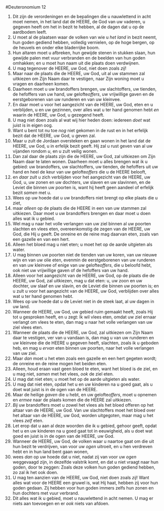 #Deuteronomium 12
1. Dit zijn de verordeningen en de bepalingen die u nauwlettend in acht moet nemen, in het land dat de HEERE, de God van uw vaderen, u gegeven heeft om het in bezit te hebben, al de dagen dat u op de aardbodem leeft.
2. U moet al de plaatsen waar de volken van wie u *het land* in bezit neemt, hun goden gediend hebben, volledig vernielen, op de hoge bergen, op de heuvels en onder elke bladerrijke boom.
3. Hun altaren moet u afbreken, hun gewijde stenen in stukken slaan, hun gewijde palen met vuur verbranden en de beelden van hun goden omhakken; en u moet hun naam uit die plaats doen verdwijnen.
4. U mag tegenover de HEERE, uw God, niet doen zoals *zij*!
5. Maar naar de plaats die de HEERE, uw God, uit al uw stammen zal uitkiezen om Zijn Naam daar te vestigen, naar Zijn woning moet u vragen en daarheen komen.
6. Daarheen moet u uw brandoffers brengen, uw slachtoffers, uw tienden, de hefoffers van uw hand, uw gelofte*offers*, uw vrijwillige gaven en de eerstgeborenen van uw runderen en van uw kleinvee.
7. En daar moet u voor het aangezicht van de HEERE, uw God, eten en u verblijden, u en uw gezinnen, over alles wat u ter hand genomen hebt *en* waarin de HEERE, uw God, u gezegend heeft.
8. U mag niet doen zoals al wat wij hier heden doen: iedereen *doet* wat juist is in eigen oog.
9. Want u bent tot nu toe *nog* niet gekomen in de rust en in het erfelijk bezit dat de HEERE, uw God, u geven zal.
10. Maar u zult de Jordaan oversteken en gaan wonen in het land dat de HEERE, uw God, u in erfelijk bezit geeft. Hij zal u rust geven van al uw vijanden rondom *u*, en u zult veilig wonen.
11. Dan zal daar de plaats zijn die de HEERE, uw God, zal uitkiezen om Zijn Naam daar te laten wonen. Daarheen moet u alles brengen wat ik u gebied: uw brandoffers, uw slachtoffers, uw tienden, de hefoffers uit uw hand en heel de keur van uw gelofte*offers* die u de HEERE belooft,
12. en *daar* zult u zich verblijden voor het aangezicht van de HEERE, uw God, u, uw zonen en uw dochters, uw slaven en uw slavinnen, en de Leviet die binnen uw poorten is, want hij heeft geen aandeel of erfelijk bezit *samen* met u.
13. Wees op uw hoede dat u uw brandoffers niet brengt op elke plaats die u ziet,
14. maar *alleen* op de plaats die de HEERE in een van uw stammen zal uitkiezen. Daar moet u uw brandoffers brengen en daar moet u doen alles wat ik u gebied.
15. Wel mag u naar het volle verlangen van uw ziel binnen al uw poorten slachten en vlees eten, overeenkomstig de zegen van de HEERE, uw God, die Hij u geeft. De onreine en de reine mag daarvan eten, zoals van een gazelle en van een hert.
16. Alleen het bloed mag u niet eten; u moet het op de aarde uitgieten als water.
17. U mag binnen uw poorten niet de tienden van uw koren, van uw nieuwe wijn en van uw olie eten, evenmin de eerstgeborenen van uw runderen en van uw kleinvee of enige van uw gelofte*offers*, die u beloofd hebt, ook niet uw vrijwillige gaven of de hefoffers van uw hand.
18. Alleen voor het aangezicht van de HEERE, uw God, op de plaats die de HEERE, uw God, zal uitkiezen, mag u dat eten: u, uw zoon en uw dochter, uw slaaf en uw slavin, en de Leviet die binnen uw poorten is; en u zult u voor het aangezicht van de HEERE, uw God, verblijden over alles wat u ter hand genomen hebt.
19. Wees op uw hoede dat u de Leviet niet in de steek laat, al uw dagen in uw land.
20. Wanneer de HEERE, uw God, uw gebied ruim gemaakt heeft, zoals Hij tot u gesproken heeft, en u zegt: Ik wil vlees eten, omdat uw ziel ernaar verlangt om vlees te eten, dan mag u naar het volle verlangen van uw ziel vlees eten.
21. Wanneer de plaats die de HEERE, uw God, zal uitkiezen om Zijn Naam daar te vestigen, ver van u vandaan is, dan mag u van uw runderen en uw kleinvee die de HEERE u gegeven heeft, slachten, zoals ik u geboden heb, en mag u *ervan* eten binnen uw poorten, naar het volle verlangen van uw ziel.
22. Maar *dan* moet u het eten zoals een gazelle en een hert gegeten wordt; de onreine en de reine mogen het beiden eten.
23. Alleen, houd eraan vast geen bloed te eten, want het bloed is de ziel, en u mag niet, *samen* met het vlees, *ook* de ziel eten.
24. U mag dat niet eten; u moet het op de aarde uitgieten als water.
25. U mag dat niet eten, opdat het u en uw kinderen na u goed gaat, als u doet wat juist is in de ogen van de HEERE.
26. Maar de heilige *gaven* die u hebt, en uw gelofte*offers*, moet u opnemen en *ermee* naar de plaats komen die de HEERE zal uitkiezen.
27. *Bij* uw brandoffers moet u zowel het vlees als het bloed offeren op het altaar van de HEERE, uw God. Van uw slachtoffers moet het bloed over het altaar van de HEERE, uw God, worden uitgegoten, maar mag u het vlees *zelf* eten.
28. Let erop dat u aan al deze woorden die ik u gebied, gehoor geeft, opdat het u en uw kinderen na u goed gaat tot in eeuwigheid, als u doet wat goed en juist is in de ogen van de HEERE, uw God.
29. Wanneer de HEERE, uw God, de volken waar u naartoe gaat om die uit hun bezit te verdrijven, van voor uw *ogen* uitroeit, en u hen verdreven hebt en in hun land bent gaan wonen,
30. wees *dan* op uw hoede dat u niet, nadat zij van voor uw *ogen* weggevaagd zijn, in dezelfde valstrik komt, en dat u niet vraagt naar hun goden, door te zeggen: Zoals deze volken hun goden gediend hebben, zo zal ik het ook doen.
31. U mag ten aanzien van de HEERE, uw God, niet doen zoals *zij*! Want alles wat voor de HEERE een gruwel is, wat Hij haat, hebben zij voor hun goden gedaan. Zij hebben voor hun goden immers zelfs hun zonen en hun dochters met vuur verbrand.
32. Dit alles wat ik u gebied, moet u nauwlettend in acht nemen. U mag er niets aan toevoegen en er *ook* niets van afdoen.

